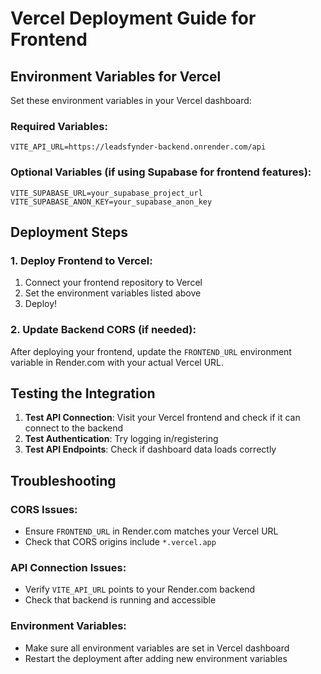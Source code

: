 # Vercel Deployment Guide for Frontend

## Environment Variables for Vercel

Set these environment variables in your Vercel dashboard:

### Required Variables:
```
VITE_API_URL=https://leadsfynder-backend.onrender.com/api
```

### Optional Variables (if using Supabase for frontend features):
```
VITE_SUPABASE_URL=your_supabase_project_url
VITE_SUPABASE_ANON_KEY=your_supabase_anon_key
```

## Deployment Steps

### 1. Deploy Frontend to Vercel:
1. Connect your frontend repository to Vercel
2. Set the environment variables listed above
3. Deploy!

### 2. Update Backend CORS (if needed):
After deploying your frontend, update the `FRONTEND_URL` environment variable in Render.com with your actual Vercel URL.

## Testing the Integration

1. **Test API Connection**: Visit your Vercel frontend and check if it can connect to the backend
2. **Test Authentication**: Try logging in/registering
3. **Test API Endpoints**: Check if dashboard data loads correctly

## Troubleshooting

### CORS Issues:
- Ensure `FRONTEND_URL` in Render.com matches your Vercel URL
- Check that CORS origins include `*.vercel.app`

### API Connection Issues:
- Verify `VITE_API_URL` points to your Render.com backend
- Check that backend is running and accessible

### Environment Variables:
- Make sure all environment variables are set in Vercel dashboard
- Restart the deployment after adding new environment variables
